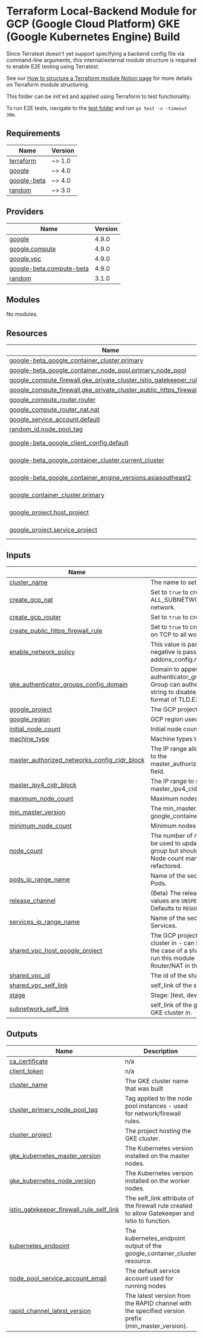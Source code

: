 # Terraform Local-Backend Module for GCP (Google Cloud Platform) GKE (Google Kubernetes Engine) Build

Since Terratest doesn't yet support specifying a backend config file via command-line arguments,
this internal/external module structure is required to enable E2E testing using Terratest.

See our [How to structure a Terraform module Notion page](https://www.notion.so/honestbank/How-to-structure-a-Terraform-module-31374a1594f84ef7b185ef4e06b36619)
for more details on Terraform module structuring.

This folder can be init'ed and applied using Terraform to test functionality.

To run E2E tests, navigate to the [test folder](../test) and run `go test -v -timeout 30m`.

<!-- BEGIN_TF_DOCS -->
## Requirements

| Name | Version |
|------|---------|
| <a name="requirement_terraform"></a> [terraform](#requirement\_terraform) | ~> 1.0 |
| <a name="requirement_google"></a> [google](#requirement\_google) | ~> 4.0 |
| <a name="requirement_google-beta"></a> [google-beta](#requirement\_google-beta) | ~> 4.0 |
| <a name="requirement_random"></a> [random](#requirement\_random) | ~> 3.0 |

## Providers

| Name | Version |
|------|---------|
| <a name="provider_google"></a> [google](#provider\_google) | 4.9.0 |
| <a name="provider_google.compute"></a> [google.compute](#provider\_google.compute) | 4.9.0 |
| <a name="provider_google.vpc"></a> [google.vpc](#provider\_google.vpc) | 4.9.0 |
| <a name="provider_google-beta.compute-beta"></a> [google-beta.compute-beta](#provider\_google-beta.compute-beta) | 4.9.0 |
| <a name="provider_random"></a> [random](#provider\_random) | 3.1.0 |

## Modules

No modules.

## Resources

| Name | Type |
|------|------|
| [google-beta_google_container_cluster.primary](https://registry.terraform.io/providers/hashicorp/google-beta/latest/docs/resources/google_container_cluster) | resource |
| [google-beta_google_container_node_pool.primary_node_pool](https://registry.terraform.io/providers/hashicorp/google-beta/latest/docs/resources/google_container_node_pool) | resource |
| [google_compute_firewall.gke_private_cluster_istio_gatekeeper_rules](https://registry.terraform.io/providers/hashicorp/google/latest/docs/resources/compute_firewall) | resource |
| [google_compute_firewall.gke_private_cluster_public_https_firewall_rule](https://registry.terraform.io/providers/hashicorp/google/latest/docs/resources/compute_firewall) | resource |
| [google_compute_router.router](https://registry.terraform.io/providers/hashicorp/google/latest/docs/resources/compute_router) | resource |
| [google_compute_router_nat.nat](https://registry.terraform.io/providers/hashicorp/google/latest/docs/resources/compute_router_nat) | resource |
| [google_service_account.default](https://registry.terraform.io/providers/hashicorp/google/latest/docs/resources/service_account) | resource |
| [random_id.node_pool_tag](https://registry.terraform.io/providers/hashicorp/random/latest/docs/resources/id) | resource |
| [google-beta_google_client_config.default](https://registry.terraform.io/providers/hashicorp/google-beta/latest/docs/data-sources/google_client_config) | data source |
| [google-beta_google_container_cluster.current_cluster](https://registry.terraform.io/providers/hashicorp/google-beta/latest/docs/data-sources/google_container_cluster) | data source |
| [google-beta_google_container_engine_versions.asiasoutheast2](https://registry.terraform.io/providers/hashicorp/google-beta/latest/docs/data-sources/google_container_engine_versions) | data source |
| [google_container_cluster.primary](https://registry.terraform.io/providers/hashicorp/google/latest/docs/data-sources/container_cluster) | data source |
| [google_project.host_project](https://registry.terraform.io/providers/hashicorp/google/latest/docs/data-sources/project) | data source |
| [google_project.service_project](https://registry.terraform.io/providers/hashicorp/google/latest/docs/data-sources/project) | data source |

## Inputs

| Name | Description | Type | Default | Required |
|------|-------------|------|---------|:--------:|
| <a name="input_cluster_name"></a> [cluster\_name](#input\_cluster\_name) | The name to set on the GKE cluster. | `string` | n/a | yes |
| <a name="input_create_gcp_nat"></a> [create\_gcp\_nat](#input\_create\_gcp\_nat) | Set to `true` to create an Internet NAT for ALL\_SUBNETWORKS\_ALL\_IP\_RANGES in the VPC network. | `bool` | n/a | yes |
| <a name="input_create_gcp_router"></a> [create\_gcp\_router](#input\_create\_gcp\_router) | Set to `true` to create a router in the VPC network. | `bool` | n/a | yes |
| <a name="input_create_public_https_firewall_rule"></a> [create\_public\_https\_firewall\_rule](#input\_create\_public\_https\_firewall\_rule) | Set to `true` to create a firewall rule allowing 0.0.0.0/0:443 on TCP to all worker nodes. | `bool` | n/a | yes |
| <a name="input_enable_network_policy"></a> [enable\_network\_policy](#input\_enable\_network\_policy) | This value is passed to network\_policy.enabled and the negative is passed to addons\_config.network\_policy\_config.disabled. | `bool` | n/a | yes |
| <a name="input_gke_authenticator_groups_config_domain"></a> [gke\_authenticator\_groups\_config\_domain](#input\_gke\_authenticator\_groups\_config\_domain) | Domain to append to `gke-security-groups` to pass to authenticator\_groups\_config so members of that Google Group can authenticate to the cluster. Pass an empty string to disable. Domain passed here should be in the format of TLD.EXTENSION. | `string` | n/a | yes |
| <a name="input_google_project"></a> [google\_project](#input\_google\_project) | The GCP project to use for this run | `any` | n/a | yes |
| <a name="input_google_region"></a> [google\_region](#input\_google\_region) | GCP region used to create all resources in this run | `any` | n/a | yes |
| <a name="input_initial_node_count"></a> [initial\_node\_count](#input\_initial\_node\_count) | Initial node count, per-zone for regional clusters. | `any` | n/a | yes |
| <a name="input_machine_type"></a> [machine\_type](#input\_machine\_type) | Machine types to use for the node pool. | `any` | n/a | yes |
| <a name="input_master_authorized_networks_config_cidr_block"></a> [master\_authorized\_networks\_config\_cidr\_block](#input\_master\_authorized\_networks\_config\_cidr\_block) | The IP range allowed to access the control plane, passed to the master\_authorized\_network\_config.cidr\_blocks.cidr\_block field. | `any` | n/a | yes |
| <a name="input_master_ipv4_cidr_block"></a> [master\_ipv4\_cidr\_block](#input\_master\_ipv4\_cidr\_block) | The IP range to set for master nodes, passed to master\_ipv4\_cidr\_block - /28 required by Google. | `any` | n/a | yes |
| <a name="input_maximum_node_count"></a> [maximum\_node\_count](#input\_maximum\_node\_count) | Maximum nodes for the node pool per-zone. | `any` | n/a | yes |
| <a name="input_min_master_version"></a> [min\_master\_version](#input\_min\_master\_version) | The min\_master\_version attribute to pass to the google\_container\_cluster resource. | `any` | n/a | yes |
| <a name="input_minimum_node_count"></a> [minimum\_node\_count](#input\_minimum\_node\_count) | Minimum nodes for the node pool per-zone. | `any` | n/a | yes |
| <a name="input_node_count"></a> [node\_count](#input\_node\_count) | The number of nodes per instance group. This field can be used to update the number of nodes per instance group but should not be used alongside autoscaling. Node count management in this module needs to be refactored. | `any` | n/a | yes |
| <a name="input_pods_ip_range_name"></a> [pods\_ip\_range\_name](#input\_pods\_ip\_range\_name) | Name of the secondary IP range used for Kubernetes Pods. | `string` | n/a | yes |
| <a name="input_release_channel"></a> [release\_channel](#input\_release\_channel) | (Beta) The release channel of this cluster. Accepted values are `UNSPECIFIED`, `RAPID`, `REGULAR` and `STABLE`. Defaults to `REGULAR`. | `string` | n/a | yes |
| <a name="input_services_ip_range_name"></a> [services\_ip\_range\_name](#input\_services\_ip\_range\_name) | Name of the secondary IP range used for Kubernetes Services. | `string` | n/a | yes |
| <a name="input_shared_vpc_host_google_project"></a> [shared\_vpc\_host\_google\_project](#input\_shared\_vpc\_host\_google\_project) | The GCP project that hosts the VPC to place the GKE cluster in - can be an in-project VPC or a shared VPC. In the case of a shared VPC, the Service Account used to run this module must have permissions to create a Router/NAT in the VPC host project. | `any` | n/a | yes |
| <a name="input_shared_vpc_id"></a> [shared\_vpc\_id](#input\_shared\_vpc\_id) | The id of the shared VPC. | `string` | n/a | yes |
| <a name="input_shared_vpc_self_link"></a> [shared\_vpc\_self\_link](#input\_shared\_vpc\_self\_link) | self\_link of the shared VPC to place the GKE cluster in. | `string` | n/a | yes |
| <a name="input_stage"></a> [stage](#input\_stage) | Stage: [test, dev, prod...] used as prefix for all resources. | `string` | `"test"` | no |
| <a name="input_subnetwork_self_link"></a> [subnetwork\_self\_link](#input\_subnetwork\_self\_link) | self\_link of the google\_compute\_subnetwork to place the GKE cluster in. | `string` | n/a | yes |

## Outputs

| Name | Description |
|------|-------------|
| <a name="output_ca_certificate"></a> [ca\_certificate](#output\_ca\_certificate) | n/a |
| <a name="output_client_token"></a> [client\_token](#output\_client\_token) | n/a |
| <a name="output_cluster_name"></a> [cluster\_name](#output\_cluster\_name) | The GKE cluster name that was built |
| <a name="output_cluster_primary_node_pool_tag"></a> [cluster\_primary\_node\_pool\_tag](#output\_cluster\_primary\_node\_pool\_tag) | Tag applied to the node pool instances - used for network/firewall rules. |
| <a name="output_cluster_project"></a> [cluster\_project](#output\_cluster\_project) | The project hosting the GKE cluster. |
| <a name="output_gke_kubernetes_master_version"></a> [gke\_kubernetes\_master\_version](#output\_gke\_kubernetes\_master\_version) | The Kubernetes version installed on the master nodes. |
| <a name="output_gke_kubernetes_node_version"></a> [gke\_kubernetes\_node\_version](#output\_gke\_kubernetes\_node\_version) | The Kubernetes version installed on the worker nodes. |
| <a name="output_istio_gatekeeper_firewall_rule_self_link"></a> [istio\_gatekeeper\_firewall\_rule\_self\_link](#output\_istio\_gatekeeper\_firewall\_rule\_self\_link) | The self\_link attribute of the firewall rule created to allow Gatekeeper and Istio to function. |
| <a name="output_kubernetes_endpoint"></a> [kubernetes\_endpoint](#output\_kubernetes\_endpoint) | The kubernetes\_endpoint output of the google\_container\_cluster resource. |
| <a name="output_node_pool_service_account_email"></a> [node\_pool\_service\_account\_email](#output\_node\_pool\_service\_account\_email) | The default service account used for running nodes |
| <a name="output_rapid_channel_latest_version"></a> [rapid\_channel\_latest\_version](#output\_rapid\_channel\_latest\_version) | The latest version from the RAPID channel with the specified version prefix (min\_master\_version). |
<!-- END_TF_DOCS -->
